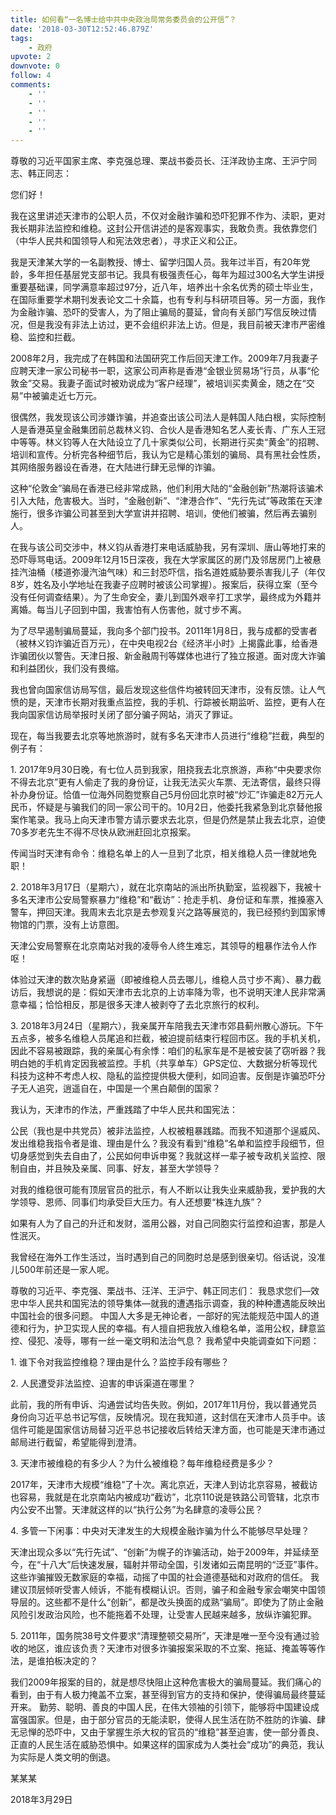 ```yaml
---
title: 如何看“一名博士给中共中央政治局常务委员会的公开信”？
date: '2018-03-30T12:52:46.879Z'
tags:
    - 政府
upvote: 2
downvote: 0
follow: 4
comments:
    - ''
    - ''
    - ''
    - ''
    - ''
---
```


尊敬的习近平国家主席、李克强总理、栗战书委员长、汪洋政协主席、王沪宁同志、韩正同志：

您们好！

我在这里讲述天津市的公职人员，不仅对金融诈骗和恐吓犯罪不作为、渎职，更对我长期非法监控和维稳。这封公开信讲述的是客观事实，我敢负责。我依靠您们（中华人民共和国领导人和宪法效忠者），寻求正义和公正。

我是天津某大学的一名副教授、博士、留学归国人员。我年过半百，有20年党龄，多年担任基层党支部书记。我具有极强责任心，每年为超过300名大学生讲授重要基础课，同学满意率超过97分，近八年，培养出十余名优秀的硕士毕业生，在国际重要学术期刊发表论文二十余篇，也有专利与科研项目等。另一方面，我作为金融诈骗、恐吓的受害人，为了阻止骗局的蔓延，曾向有关部门写信反映过情况，但是我没有非法上访过，更不会组织非法上访。但是，我目前被天津市严密维稳、监控和拦截。

2008年2月，我完成了在韩国和法国研究工作后回天津工作。2009年7月我妻子应聘天津一家公司秘书一职，这家公司声称是香港“金银业贸易场”行员，从事“伦敦金”交易。我妻子面试时被劝说成为“客户经理”，被培训买卖黄金，随之在“交易”中被骗走近七万元。

很偶然，我发现该公司涉嫌诈骗，并追查出该公司法人是韩国人陆白根，实际控制人是香港英皇金融集团前总裁林义钧、合伙人是香港知名艺人麦长青、广东人王冠中等等。林义钧等人在大陆设立了几十家类似公司，长期进行买卖“黄金”的招聘、培训和宣传。分析完各种细节后，我认为它是精心策划的骗局、具有黑社会性质，其网络服务器设在香港，在大陆进行肆无忌惮的诈骗。

这种“伦敦金”骗局在香港已经非常成熟，他们利用大陆的“金融创新”热潮将该骗术引入大陆，危害极大。当时，“金融创新”、“津港合作”、“先行先试”等政策在天津施行，很多诈骗公司甚至到大学宣讲并招聘、培训，使他们被骗，然后再去骗别人。

在我与该公司交涉中，林义钧从香港打来电话威胁我，另有深圳、唐山等地打来的恐吓辱骂电话。2009年12月15日深夜，我在大学家属区的房门及邻居房门上被悬挂汽油桶（楼道弥漫汽油气味）和三封恐吓信，指名道姓威胁要杀害我儿子（年仅8岁，姓名及小学地址在我妻子应聘时被该公司掌握）。报案后，获得立案（至今没有任何调查结果）。为了生命安全，妻儿到国外艰辛打工求学，最终成为外籍并离婚。每当儿子回到中国，我害怕有人伤害他，就寸步不离。

为了尽早遏制骗局蔓延，我向多个部门投书。2011年1月8日，我与成都的受害者（被林义钧诈骗近百万元），在中央电视2台《经济半小时》上揭露此事，给香港诈骗团伙以警告。天津日报、新金融周刊等媒体也进行了独立报道。面对庞大诈骗和利益团伙，我们没有畏缩。

我也曾向国家信访局写信，最后发现这些信件均被转回天津市，没有反馈。让人气愤的是，天津市长期对我重点监控，我的手机、行踪被长期监听、监控，更有人在我向国家信访局举报时关闭了部分骗子网站，消灭了罪证。

现在，每当我要去北京等地旅游时，就有多名天津市人员进行“维稳”拦截，典型的例子有：

1\. 2017年9月30日晚，有七位人员到我家，阻挠我去北京旅游，声称“中央要求你不得去北京”更有人偷走了我的身份证，让我无法买火车票、无法寄信，最终只得补办身份证。恰值一位海外同胞觉察自己5月份回北京时被“炒汇”诈骗走82万元人民币，怀疑是与骗我们的同一家公司干的。10月2日，他委托我紧急到北京替他报案作笔录。我马上向天津市警方请示要求去北京，但是仍然是禁止我去北京，迫使70多岁老先生不得不尽快从欧洲赶回北京报案。

传闻当时天津有命令：维稳名单上的人一旦到了北京，相关维稳人员一律就地免职！

2\. 2018年3月17日（星期六），就在北京南站的派出所执勤室，监视器下，我被十多名天津市公安局警察暴力“维稳”和“截访”：抢走手机、身份证和车票，推搡塞入警车，押回天津。我周末去北京是去参观复兴之路等展览的，我已经预约到国家博物馆的门票，没有上访意图。

天津公安局警察在北京南站对我的凌辱令人终生难忘，其领导的粗暴作法令人作呕！

体验过天津的数次贴身紧逼（即被维稳人员去哪儿，维稳人员寸步不离）、暴力截访后，我想说的是：假如天津市去北京的上访率降为零，也不说明天津人民非常满意幸福；恰恰相反，那是很多天津人被剥夺了去北京旅行的权利。

3\. 2018年3月24日（星期六），我亲属开车陪我去天津市郊县蓟州散心游玩。下午五点多，被多名维稳人员尾追和拦截，被迫提前结束行程回市区。我的手机关机，因此不容易被跟踪，我的亲属心有余悸：咱们的私家车是不是被安装了窃听器？我明白她的手机肯定因我被监控。手机（共享单车）GPS定位、大数据分析等现代科技为这种不考虑人权、隐私的监控提供极大便利，如同迫害。反倒是诈骗恐吓分子无人追究，逍遥自在，中国是一个黑白颠倒的国家？

我认为，天津市的作法，严重践踏了中华人民共和国宪法：

公民（我也是中共党员）被非法监控，人权被粗暴践踏。而我不知道那个逞威风、发出维稳我指令者是谁、理由是什么？我没有看到“维稳”名单和监控手段细节，但切身感觉到失去自由了，公民如何申诉申冤？我就这样一辈子被专政机关监控、限制自由，并且殃及亲属、同事、好友，甚至大学领导？

对我的维稳很可能有顶层官员的批示，有人不断以让我失业来威胁我，爱护我的大学领导、恩师、同事们均承受巨大压力。有人还想要“株连九族”？

如果有人为了自己的升迁和发财，滥用公器，对自己同胞实行监控和迫害，那是人性泯灭。

我曾经在海外工作生活过，当时遇到自己的同胞时总是感到很亲切。俗话说，没准儿500年前还是一家人呢。

尊敬的习近平、李克强、栗战书、汪洋、王沪宁、韩正同志们： 我恳求您们―效忠中华人民共和国宪法的领导集体―就我的遭遇指示调查，我的种种遭遇能反映出中国社会的很多问题。 中国人大多是无神论者，一部好的宪法能规范中国人的道德和行为，护卫实现人民的幸福。有人擅自把我放入维稳名单，滥用公权，肆意监控、侵犯、凌辱，哪有一丝一毫文明和法治气息？ 我希望中央能调查如下问题：

1\. 谁下令对我监控维稳？理由是什么？监控手段有哪些？

2\. 人民遭受非法监控、迫害的申诉渠道在哪里？

此前，我的所有申诉、沟通尝试均告失败。例如，2017年11月份，我以普通党员身份向习近平总书记写信，反映情况。现在我知道，这封信在天津市人员手中。该信件可能是国家信访局替习近平总书记接收后转给天津方面，也可能是天津市通过邮局进行截留，希望能得到澄清。

3\. 天津市被维稳的有多少人？为什么被维稳？每年维稳经费是多少？

2017年，天津市大规模“维稳”了十次。离北京近，天津人到访北京容易，被截访也容易，我就是在北京南站内被成功“截访”，北京110说是铁路公司管辖，北京市内公安不出警。天津就这样的以“执行公务”为名肆意的凌辱公民？

4\. 多管一下闲事：中央对天津发生的大规模金融诈骗为什么不能够尽早处理？

天津出现众多以“先行先试”、“创新”为幌子的诈骗活动，始于2009年，并延续至今，在“十八大”后快速发展，辐射并带动全国，引发诸如云南昆明的“泛亚”事件。这些诈骗摧毁无数家庭的幸福，动摇了中国的社会道德基础和对政府的信任。 我建议顶层倾听受害人倾诉，不能有模糊认识。否则，骗子和金融专家会嘲笑中国领导层的。这些都不是什么“创新”，都是改头换面的成熟“骗局”。即使为了防止金融风险引发政治风险，也不能拖着不处理，让受害人民越来越多，放纵诈骗犯罪。

5\. 2011年，国务院38号文件要求“清理整顿交易所”，天津是唯一至今没有通过验收的地区，谁应该负责？天津市对很多诈骗报案采取的不立案、拖延、掩盖等等作法，是谁拍板决定的？

我们2009年报案的目的，就是想尽快阻止这种危害极大的骗局蔓延。我们痛心的看到，由于有人极力掩盖不立案，甚至得到官方的支持和保护，使得骗局最终蔓延开来。 勤劳、聪明、善良的中国人民，在伟大领袖的引领下，能够将中国建设成富强国家。但是，由于部分官员的无能渎职，使得人民生活在防不胜防的诈骗、肆无忌惮的恐吓中，又由于掌握生杀大权的官员的“维稳”甚至迫害，使一部分善良、正直的人民生活在威胁恐惧中。如果这样的国家成为人类社会“成功”的典范，我认为实际是人类文明的倒退。

某某某

2018年3月29日
